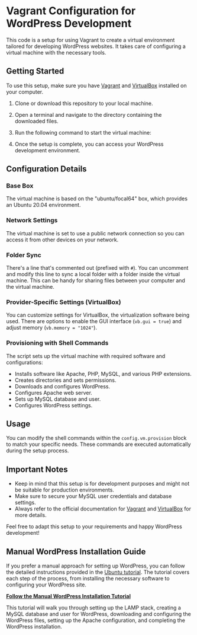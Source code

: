 # Vagrant Configuration for WordPress Development

This code is a setup for using Vagrant to create a virtual environment tailored for developing WordPress websites. It takes care of configuring a virtual machine with the necessary tools.

## Getting Started

To use this setup, make sure you have [Vagrant](https://www.vagrantup.com/) and [VirtualBox](https://www.virtualbox.org/) installed on your computer.

1. Clone or download this repository to your local machine.

2. Open a terminal and navigate to the directory containing the downloaded files.

3. Run the following command to start the virtual machine:
   

4. Once the setup is complete, you can access your WordPress development environment.

## Configuration Details

### Base Box
The virtual machine is based on the "ubuntu/focal64" box, which provides an Ubuntu 20.04 environment.

### Network Settings
The virtual machine is set to use a public network connection so you can access it from other devices on your network.

### Folder Sync
There's a line that's commented out (prefixed with `#`). You can uncomment and modify this line to sync a local folder with a folder inside the virtual machine. This can be handy for sharing files between your computer and the virtual machine.

### Provider-Specific Settings (VirtualBox)
You can customize settings for VirtualBox, the virtualization software being used. There are options to enable the GUI interface (`vb.gui = true`) and adjust memory (`vb.memory = "1024"`).

### Provisioning with Shell Commands
The script sets up the virtual machine with required software and configurations:

- Installs software like Apache, PHP, MySQL, and various PHP extensions.
- Creates directories and sets permissions.
- Downloads and configures WordPress.
- Configures Apache web server.
- Sets up MySQL database and user.
- Configures WordPress settings.

## Usage

You can modify the shell commands within the `config.vm.provision` block to match your specific needs. These commands are executed automatically during the setup process.

## Important Notes

- Keep in mind that this setup is for development purposes and might not be suitable for production environments.
- Make sure to secure your MySQL user credentials and database settings.
- Always refer to the official documentation for [Vagrant](https://www.vagrantup.com/) and [VirtualBox](https://www.virtualbox.org/) for more details.

Feel free to adapt this setup to your requirements and happy WordPress development!


## Manual WordPress Installation Guide

If you prefer a manual approach for setting up WordPress, you can follow the detailed instructions provided in the [Ubuntu tutorial](https://ubuntu.com/tutorials/install-and-configure-wordpress#1-overview). The tutorial covers each step of the process, from installing the necessary software to configuring your WordPress site.

**[Follow the Manual WordPress Installation Tutorial](https://ubuntu.com/tutorials/install-and-configure-wordpress#1-overview)**

This tutorial will walk you through setting up the LAMP stack, creating a MySQL database and user for WordPress, downloading and configuring the WordPress files, setting up the Apache configuration, and completing the WordPress installation.

